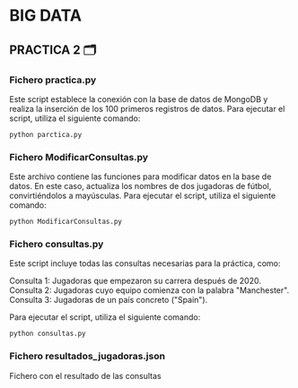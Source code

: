 # BIG DATA

## PRACTICA 2 🗂️

### Fichero  practica.py
Este script establece la conexión con la base de datos de MongoDB y realiza la inserción de los 100 primeros registros de datos.
Para ejecutar el script, utiliza el siguiente comando:

	python parctica.py
 

### Fichero  ModificarConsultas.py
Este archivo contiene las funciones para modificar datos en la base de datos. En este caso, actualiza los nombres de dos jugadoras de fútbol, convirtiéndolos a mayúsculas.
Para ejecutar el script, utiliza el siguiente comando:

	python ModificarConsultas.py

### Fichero  consultas.py
Este script incluye todas las consultas necesarias para la práctica, como:

Consulta 1: Jugadoras que empezaron su carrera después de 2020.
Consulta 2: Jugadoras cuyo equipo comienza con la palabra "Manchester".
Consulta 3: Jugadoras de un país concreto ("Spain").

Para ejecutar el script, utiliza el siguiente comando:
	
	python consultas.py

### Fichero  resultados_jugadoras.json
Fichero con el resultado de las consultas
